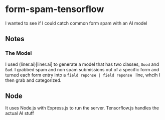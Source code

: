 # form-spam-tensorflow

I wanted to see if I could catch common form spam with an AI model

## Notes

### The Model

I used (liner.ai)[liner.ai] to generate a model that has two classes, `Good` and `Bad`. I grabbed spam and non spam submissions out of a specific form and turned each form
entry into a `field reponse | field reponse ` line, whcih I then grab and categorized.

## Node

It uses Node.js with Express.js to run the server. Tensorflow.js handles the actual AI stuff
